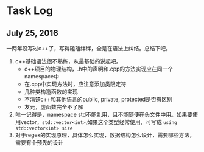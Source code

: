 # Task Log

## July 25, 2016

一两年没写过c++了，写得磕磕绊绊，全是在语法上纠结。总结下吧。

1. c++基础语法很不熟练，从最基础的说起吧。
    - c++项目的物理结构，.h中的声明和.cpp的方法实现应在同一个namespace中
    - 在.cpp中实现方法时，应注意添加类限定符
    - 几种类构造函数的实现
    - 不清楚c++和其他语言的public, private, protected是否有区别
    - 友元，虚函数完全不了解
1. 唯一记得是，namespace std不能乱用，且不能随便在头文件中用。如果要使用vector，`std::vector<int>`,如果这个类型经常使用，可写成
   `using std::vector<int> size`
1. 对于regex的实现原理，具体怎么实现，数据结构怎么设计，需要哪些方法，需要有个预先的设计
